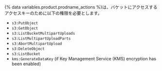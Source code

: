 {% data variables.product.prodname_actions %}は、バケットにアクセスするアクセスキーのために以下の権限を必要とします。

* `s3:PutObject`
* `s3:GetObject`
* `s3:ListBucketMultipartUploads`
* `s3:ListMultipartUploadParts`
* `s3:AbortMultipartUpload`
* `s3:DeleteObject`
* `s3:ListBucket`
* `kms:GenerateDataKey` (if Key Management Service (KMS) encryption has been enabled)


